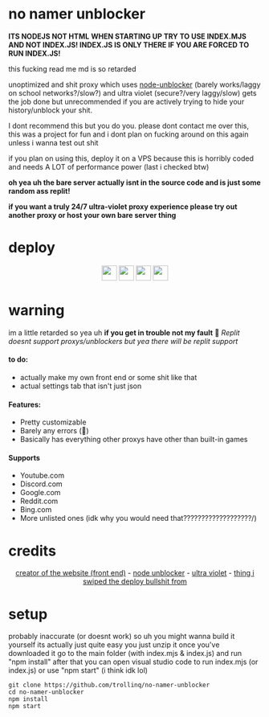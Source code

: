 # no namer unblocker
**ITS NODEJS NOT HTML** 
**WHEN STARTING UP TRY TO USE INDEX.MJS AND NOT INDEX.JS! INDEX.JS IS ONLY THERE IF YOU ARE FORCED TO RUN INDEX.JS!**

this fucking read me md is so retarded

unoptimized and shit proxy which uses <a href="https://github.com/nfriedly/node-unblocker">node-unblocker</a> (barely works/laggy on school networks?/slow?) and ultra violet (secure?/very laggy/slow)
gets the job done but unrecommended if you are actively trying to hide your history/unblock your shit.

I dont recommend this but you do you.
please dont contact me over this,
this was a project for fun and i dont plan on fucking around on this again unless i wanna test out shit

if you plan on using this, deploy it on a VPS because this is horribly coded and needs A LOT of performance power (last i checked btw)

**oh yea uh the bare server actually isnt in the source code and is just some random ass replit!**

**if you want a truly 24/7 ultra-violet proxy experience please try out another proxy or host your own bare server thing**

# deploy
<p align="center">
<a href="https://repl.it/github/trollinq/no-namer-unblocker"><img height="30px" src="https://raw.githubusercontent.com/FogNetwork/Tsunami/main/deploy/replit2.svg"><img></a>
<a href="https://glitch.com/edit/#!/import/github/trollinq/no-namer-unblocker"><img height="30px" src="https://raw.githubusercontent.com/FogNetwork/Tsunami/main/deploy/glitch2.svg"><img></a>
<a href="https://railway.app/new/template?template=https://github.com/trollinq/no-namer-unblocker"><img height="30px" src="https://raw.githubusercontent.com/FogNetwork/Tsunami/main/deploy/railway2.svg"><img></a>
<a href="https://app.koyeb.com/deploy?type=git&repository=github.com/trollinq/no-namer-unblocker&branch=main&name=Metallic"><img height="30px" src="https://raw.githubusercontent.com/FogNetwork/Tsunami/main/deploy/koyeb2.svg"><img></a>
</p>

# warning
im a little retarded so yea uh **if you get in trouble not my fault** 🤷
*Replit doesnt support proxys/unblockers but yea there will be replit support*

#### to do:
- actually make my own front end or some shit like that
- actual settings tab that isn't just json

#### Features:
- Pretty customizable
- Barely any errors (:pray:)
- Basically has everything other proxys have other than built-in games

#### Supports
- Youtube.com
- Discord.com
- Google.com
- Reddit.com
- Bing.com
- More unlisted ones (idk why you would need that???????????????????/)

# credits
<div align="center">
<a href="https://github.com/pukmajster/bunker">creator of the website (front end)</a>
- <a href="https://github.com/nfriedly/node-unblocker">node unblocker</a>
- <a href="https://github.com/titaniumnetwork-dev/Ultraviolet/">ultra violet</a>
- <a href="https://github.com/Metallic-Web/Metallic/blob/main/README.md">thing i swiped the deploy bullshit from</a>
</div>

# setup
probably inaccurate (or doesnt work) so uh you might wanna build it yourself
its actually just quite easy
you just unzip it once you've downloaded it go to the main folder (with index.mjs & index.js) and run "npm install" after that you can open visual studio code to run index.mjs (or index.js) or use "npm start" (i think idk lol)

```
git clone https://github.com/trollinq/no-namer-unblocker
cd no-namer-unblocker
npm install
npm start
```